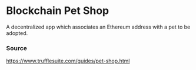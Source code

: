 # Blockchain Pet Shop
A decentralized app which associates an Ethereum address with a pet to be adopted.

### Source
https://www.trufflesuite.com/guides/pet-shop.html

